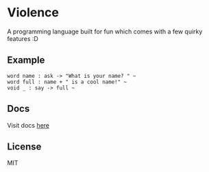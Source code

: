 # Violence

A programming language built for fun which comes with a few quirky features :D

## Example

```violence
word name : ask -> "What is your name? " ~
word full : name + " is a cool name!" ~
void _ : say -> full ~
```

## Docs

Visit docs [here](docs/README.md)

## License

MIT